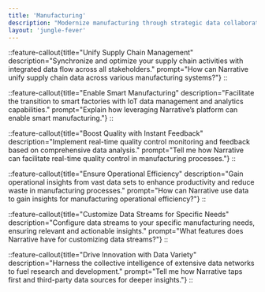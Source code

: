 ```yaml
---
title: 'Manufacturing'
description: "Modernize manufacturing through strategic data collaboration with Narrative's scalable platform, designed to streamline processes and enhance product innovation."
layout: 'jungle-fever'
---
```

::feature-callout{title="Unify Supply Chain Management" description="Synchronize and optimize your supply chain activities with integrated data flow across all stakeholders." prompt="How can Narrative unify supply chain data across various manufacturing systems?"}
::

::feature-callout{title="Enable Smart Manufacturing" description="Facilitate the transition to smart factories with IoT data management and analytics capabilities." prompt="Explain how leveraging Narrative’s platform can enable smart manufacturing."}
::

::feature-callout{title="Boost Quality with Instant Feedback" description="Implement real-time quality control monitoring and feedback based on comprehensive data analysis." prompt="Tell me how Narrative can facilitate real-time quality control in manufacturing processes."}
::

::feature-callout{title="Ensure Operational Efficiency" description="Gain operational insights from vast data sets to enhance productivity and reduce waste in manufacturing processes." prompt="How can Narrative use data to gain insights for manufacturing operational efficiency?"}
::

::feature-callout{title="Customize Data Streams for Specific Needs" description="Configure data streams to your specific manufacturing needs, ensuring relevant and actionable insights." prompt="What features does Narrative have for customizing data streams?"}
::

::feature-callout{title="Drive Innovation with Data Variety" description="Harness the collective intelligence of extensive data networks to fuel research and development." prompt="Tell me how Narrative taps first and third-party data sources for deeper insights."}
::